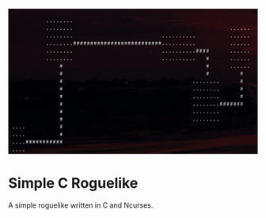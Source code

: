 ![pathfindingPhoto](https://raw.githubusercontent.com/IcePanorama/SimpleCRoguelike/main/Pathfinding.png)

# Simple C Roguelike

A simple roguelike written in C and Ncurses.
